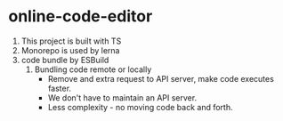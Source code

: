 # online-code-editor

1. This project is built with TS
2. Monorepo is used by lerna
3. code bundle by ESBuild
   1. Bundling code remote or locally
      - Remove and extra request to API server, make code executes faster.
      - We don't have to maintain an API server.
      - Less complexity - no moving code back and forth.